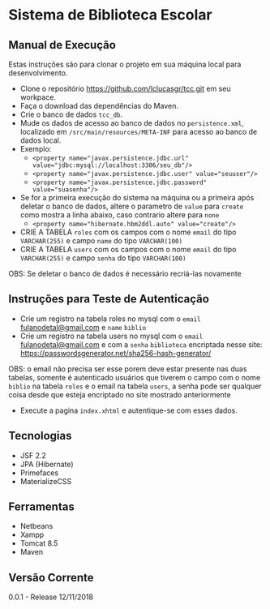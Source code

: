 # Sistema de Biblioteca Escolar

## Manual de Execução
Estas instruções são para clonar o projeto em sua máquina local para desenvolvimento.
- Clone o repositório https://github.com/lclucasgr/tcc.git em seu workpace.
- Faça o download das dependências do Maven.
- Crie o banco de dados `tcc_db`.
- Mude os dados de acesso ao banco de dados no `persistence.xml`, localizado em `/src/main/resources/META-INF` para acesso ao banco de dados local.
- Exemplo:
  - `<property name="javax.persistence.jdbc.url" value="jdbc:mysql://localhost:3306/seu_db"/>`
  - `<property name="javax.persistence.jdbc.user" value="seuuser"/>`
  - `<property name="javax.persistence.jdbc.password" value="suasenha"/>`
- Se for a primeira execução do sistema na máquina ou a primeira após deletar o banco de dados, altere o parametro de `value` para  `create` como mostra a linha abaixo, caso contrario altere para `none`
  - `<property name="hibernate.hbm2ddl.auto" value="create"/>`
- CRIE A TABELA `roles` com os campos com o nome `email` do tipo `VARCHAR(255)` e campo `name` do tipo `VARCHAR(100)`
- CRIE A TABELA `users` com os campos com o nome `email` do tipo `VARCHAR(255)` e campo `senha` do tipo `VARCHAR(100)`

OBS: Se deletar o banco de dados é necessário recriá-las novamente

## Instruções para Teste de Autenticação
- Crie um registro na tabela roles no mysql com o `email` fulanodetal@gmail.com e `name` `biblio`
- Crie um registro na tabela users no mysql com o `email` fulanodetal@gmail.com e com a `senha` `biblioteca` encriptada nesse site: https://passwordsgenerator.net/sha256-hash-generator/

OBS: o email não precisa ser esse porem deve estar presente nas duas tabelas, somente é autenticado usuários que tiverem o campo com o nome `biblio` na tabela `roles` e o email na tabela `users`, a senha pode ser qualquer coisa desde que esteja encriptado no site mostrado anteriormente

- Execute a pagina `index.xhtml` e autentique-se com esses dados.

## Tecnologias
- JSF 2.2
- JPA (Hibernate)
- Primefaces
- MaterializeCSS

## Ferramentas
- Netbeans
- Xampp
- Tomcat 8.5
- Maven

## Versão Corrente
0.0.1 - Release 12/11/2018
